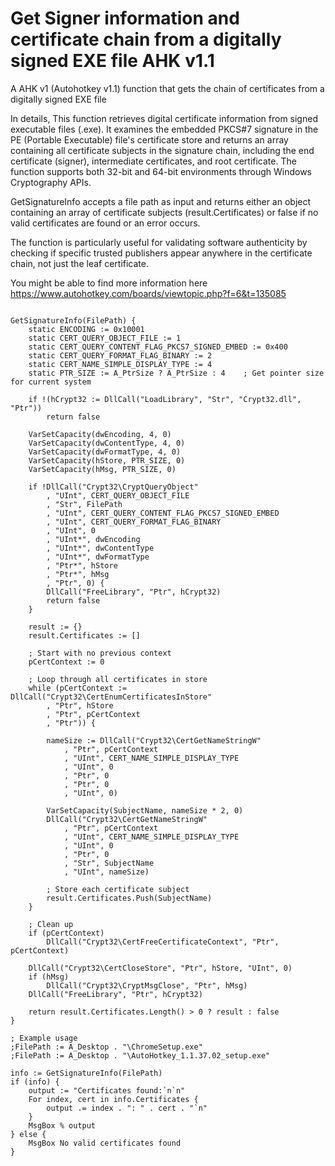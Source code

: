 # Get Signer information and certificate chain from a digitally signed EXE file AHK v1.1

A AHK v1 (Autohotkey v1.1) function that gets the chain of certificates from a digitally signed EXE file 

In details, This function retrieves digital certificate information from signed executable files (.exe). It examines the embedded PKCS#7 signature in the PE (Portable Executable) file's certificate store and returns an array containing all certificate subjects in the signature chain, including the end certificate (signer), intermediate certificates, and root certificate. The function supports both 32-bit and 64-bit environments through Windows Cryptography APIs.

GetSignatureInfo accepts a file path as input and returns either an object containing an array of certificate subjects (result.Certificates) or false if no valid certificates are found or an error occurs. 

The function is particularly useful for validating software authenticity by checking if specific trusted publishers appear anywhere in the certificate chain, not just the leaf certificate. 

You might be able to find more information here 
https://www.autohotkey.com/boards/viewtopic.php?f=6&t=135085

```ahk

GetSignatureInfo(FilePath) {
    static ENCODING := 0x10001
    static CERT_QUERY_OBJECT_FILE := 1
    static CERT_QUERY_CONTENT_FLAG_PKCS7_SIGNED_EMBED := 0x400
    static CERT_QUERY_FORMAT_FLAG_BINARY := 2
    static CERT_NAME_SIMPLE_DISPLAY_TYPE := 4
    static PTR_SIZE := A_PtrSize ? A_PtrSize : 4    ; Get pointer size for current system
    
    if !(hCrypt32 := DllCall("LoadLibrary", "Str", "Crypt32.dll", "Ptr"))
        return false

    VarSetCapacity(dwEncoding, 4, 0)
    VarSetCapacity(dwContentType, 4, 0)
    VarSetCapacity(dwFormatType, 4, 0)
    VarSetCapacity(hStore, PTR_SIZE, 0)  
    VarSetCapacity(hMsg, PTR_SIZE, 0)  
    
    if !DllCall("Crypt32\CryptQueryObject"
        , "UInt", CERT_QUERY_OBJECT_FILE
        , "Str", FilePath
        , "UInt", CERT_QUERY_CONTENT_FLAG_PKCS7_SIGNED_EMBED
        , "UInt", CERT_QUERY_FORMAT_FLAG_BINARY
        , "UInt", 0
        , "UInt*", dwEncoding
        , "UInt*", dwContentType
        , "UInt*", dwFormatType
        , "Ptr*", hStore
        , "Ptr*", hMsg
        , "Ptr", 0) {
        DllCall("FreeLibrary", "Ptr", hCrypt32)
        return false
    }

    result := {}
    result.Certificates := []
    
    ; Start with no previous context
    pCertContext := 0
    
    ; Loop through all certificates in store
    while (pCertContext := DllCall("Crypt32\CertEnumCertificatesInStore"
        , "Ptr", hStore
        , "Ptr", pCertContext
        , "Ptr")) {
        
        nameSize := DllCall("Crypt32\CertGetNameStringW"
            , "Ptr", pCertContext
            , "UInt", CERT_NAME_SIMPLE_DISPLAY_TYPE
            , "UInt", 0
            , "Ptr", 0
            , "Ptr", 0
            , "UInt", 0)

        VarSetCapacity(SubjectName, nameSize * 2, 0)
        DllCall("Crypt32\CertGetNameStringW"
            , "Ptr", pCertContext
            , "UInt", CERT_NAME_SIMPLE_DISPLAY_TYPE
            , "UInt", 0
            , "Ptr", 0
            , "Str", SubjectName
            , "UInt", nameSize)
        
        ; Store each certificate subject
        result.Certificates.Push(SubjectName)
    }

    ; Clean up
    if (pCertContext)
        DllCall("Crypt32\CertFreeCertificateContext", "Ptr", pCertContext)
    
    DllCall("Crypt32\CertCloseStore", "Ptr", hStore, "UInt", 0)
    if (hMsg)
        DllCall("Crypt32\CryptMsgClose", "Ptr", hMsg)
    DllCall("FreeLibrary", "Ptr", hCrypt32)
    
    return result.Certificates.Length() > 0 ? result : false
}

; Example usage
;FilePath := A_Desktop . "\ChromeSetup.exe"
;FilePath := A_Desktop . "\AutoHotkey_1.1.37.02_setup.exe" 

info := GetSignatureInfo(FilePath)
if (info) {
    output := "Certificates found:`n`n"
    For index, cert in info.Certificates {
        output .= index . ": " . cert . "`n"
    }
    MsgBox % output
} else {
    MsgBox No valid certificates found
}
```

